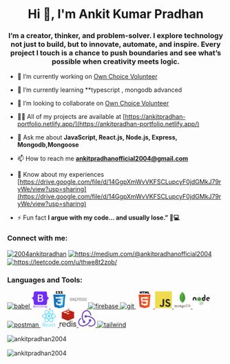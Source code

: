 <h1 align="center">Hi 👋, I'm Ankit Kumar Pradhan</h1>
<h3 align="center">I’m a creator, thinker, and problem-solver. I explore technology not just to build, but to innovate, automate, and inspire. Every project I touch is a chance to push boundaries and see what’s possible when creativity meets logic.</h3>

- 🔭 I’m currently working on [Own Choice Volunteer](https://ownchoicevolunteerocv-ankitpradhan.netlify.app/)

- 🌱 I’m currently learning **typescript , mongodb advanced

- 👯 I’m looking to collaborate on [Own Choice Volunteer](https://ownchoicevolunteerocv-ankitpradhan.netlify.app/)

- 👨‍💻 All of my projects are available at [https://ankitpradhan-portfolio.netlify.app/](https://ankitpradhan-portfolio.netlify.app/)

- 💬 Ask me about **JavaScript, React.js, Node.js, Express, Mongodb,Mongoose**

- 📫 How to reach me **ankitpradhanofficial2004@gmail.com**

- 📄 Know about my experiences [https://drive.google.com/file/d/14GgpXmWvVKFSCLupcyF0jdGMkJ79ryWe/view?usp=sharing](https://drive.google.com/file/d/14GgpXmWvVKFSCLupcyF0jdGMkJ79ryWe/view?usp=sharing)

- ⚡ Fun fact **I argue with my code… and usually lose.” 🤯💻**

<h3 align="left">Connect with me:</h3>
<p align="left">
<a href="https://linkedin.com/in/2004ankitpradhan" target="blank"><img align="center" src="https://raw.githubusercontent.com/rahuldkjain/github-profile-readme-generator/master/src/images/icons/Social/linked-in-alt.svg" alt="2004ankitpradhan" height="30" width="40" /></a>
<a href="https://medium.com/https://medium.com/@ankitpradhanofficial2004" target="blank"><img align="center" src="https://raw.githubusercontent.com/rahuldkjain/github-profile-readme-generator/master/src/images/icons/Social/medium.svg" alt="https://medium.com/@ankitpradhanofficial2004" height="30" width="40" /></a>
<a href="https://www.leetcode.com/https://leetcode.com/u/thwe8t2zob/" target="blank"><img align="center" src="https://raw.githubusercontent.com/rahuldkjain/github-profile-readme-generator/master/src/images/icons/Social/leet-code.svg" alt="https://leetcode.com/u/thwe8t2zob/" height="30" width="40" /></a>
</p>

<h3 align="left">Languages and Tools:</h3>
<p align="left"> <a href="https://babeljs.io/" target="_blank" rel="noreferrer"> <img src="https://www.vectorlogo.zone/logos/babeljs/babeljs-icon.svg" alt="babel" width="40" height="40"/> </a> <a href="https://getbootstrap.com" target="_blank" rel="noreferrer"> <img src="https://raw.githubusercontent.com/devicons/devicon/master/icons/bootstrap/bootstrap-plain-wordmark.svg" alt="bootstrap" width="40" height="40"/> </a> <a href="https://www.w3schools.com/css/" target="_blank" rel="noreferrer"> <img src="https://raw.githubusercontent.com/devicons/devicon/master/icons/css3/css3-original-wordmark.svg" alt="css3" width="40" height="40"/> </a> <a href="https://expressjs.com" target="_blank" rel="noreferrer"> <img src="https://raw.githubusercontent.com/devicons/devicon/master/icons/express/express-original-wordmark.svg" alt="express" width="40" height="40"/> </a> <a href="https://firebase.google.com/" target="_blank" rel="noreferrer"> <img src="https://www.vectorlogo.zone/logos/firebase/firebase-icon.svg" alt="firebase" width="40" height="40"/> </a> <a href="https://git-scm.com/" target="_blank" rel="noreferrer"> <img src="https://www.vectorlogo.zone/logos/git-scm/git-scm-icon.svg" alt="git" width="40" height="40"/> </a> <a href="https://www.w3.org/html/" target="_blank" rel="noreferrer"> <img src="https://raw.githubusercontent.com/devicons/devicon/master/icons/html5/html5-original-wordmark.svg" alt="html5" width="40" height="40"/> </a> <a href="https://developer.mozilla.org/en-US/docs/Web/JavaScript" target="_blank" rel="noreferrer"> <img src="https://raw.githubusercontent.com/devicons/devicon/master/icons/javascript/javascript-original.svg" alt="javascript" width="40" height="40"/> </a> <a href="https://www.mongodb.com/" target="_blank" rel="noreferrer"> <img src="https://raw.githubusercontent.com/devicons/devicon/master/icons/mongodb/mongodb-original-wordmark.svg" alt="mongodb" width="40" height="40"/> </a> <a href="https://nodejs.org" target="_blank" rel="noreferrer"> <img src="https://raw.githubusercontent.com/devicons/devicon/master/icons/nodejs/nodejs-original-wordmark.svg" alt="nodejs" width="40" height="40"/> </a> <a href="https://postman.com" target="_blank" rel="noreferrer"> <img src="https://www.vectorlogo.zone/logos/getpostman/getpostman-icon.svg" alt="postman" width="40" height="40"/> </a> <a href="https://reactjs.org/" target="_blank" rel="noreferrer"> <img src="https://raw.githubusercontent.com/devicons/devicon/master/icons/react/react-original-wordmark.svg" alt="react" width="40" height="40"/> </a> <a href="https://redis.io" target="_blank" rel="noreferrer"> <img src="https://raw.githubusercontent.com/devicons/devicon/master/icons/redis/redis-original-wordmark.svg" alt="redis" width="40" height="40"/> </a> <a href="https://redux.js.org" target="_blank" rel="noreferrer"> <img src="https://raw.githubusercontent.com/devicons/devicon/master/icons/redux/redux-original.svg" alt="redux" width="40" height="40"/> </a> <a href="https://tailwindcss.com/" target="_blank" rel="noreferrer"> <img src="https://www.vectorlogo.zone/logos/tailwindcss/tailwindcss-icon.svg" alt="tailwind" width="40" height="40"/> </a> </p>

<p><img align="center" src="https://github-readme-stats.vercel.app/api/top-langs?username=ankitpradhan2004&show_icons=true&locale=en&layout=compact" alt="ankitpradhan2004" /></p>

<p><img align="center" src="https://github-readme-streak-stats.herokuapp.com/?user=ankitpradhan2004&" alt="ankitpradhan2004" /></p>
